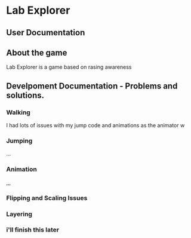 # Lab Explorer

## User Documentation

## About the game
Lab Explorer is a game based on rasing awareness

## Develpoment Documentation - Problems and solutions.
### Walking
I had lots of issues with my jump code and animations as the animator w
### Jumping
...
### Animation
,,,
### Flipping and Scaling Issues

### Layering

### i'll finish this later


